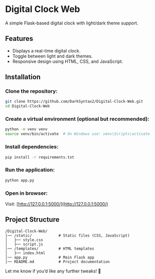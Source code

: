 # Digital Clock Web  

A simple Flask-based digital clock with light/dark theme support.  

## Features  
- Displays a real-time digital clock.  
- Toggle between light and dark themes.  
- Responsive design using HTML, CSS, and JavaScript.  

## Installation  

### Clone the repository:  
```bash
git clone https://github.com/DarkSyntax2/Digital-Clock-Web.git
cd Digital-Clock-Web
```  

### Create a virtual environment (optional but recommended):  
```bash
python -m venv venv
source venv/bin/activate  # On Windows use: venv\Scripts\activate
```  

### Install dependencies:  
```bash
pip install -r requirements.txt
```  

### Run the application:  
```bash
python app.py
```  

### Open in browser:  
Visit: [http://127.0.0.1:5000/](http://127.0.0.1:5000/)  

## Project Structure  
```
/Digital-Clock-Web/
│── /static/            # Static files (CSS, JavaScript)
│   ├── style.css
│   ├── script.js
│── /templates/         # HTML templates
│   ├── index.html
│── app.py              # Main Flask app
│── README.md           # Project documentation
```  

Let me know if you’d like any further tweaks! 🚀
